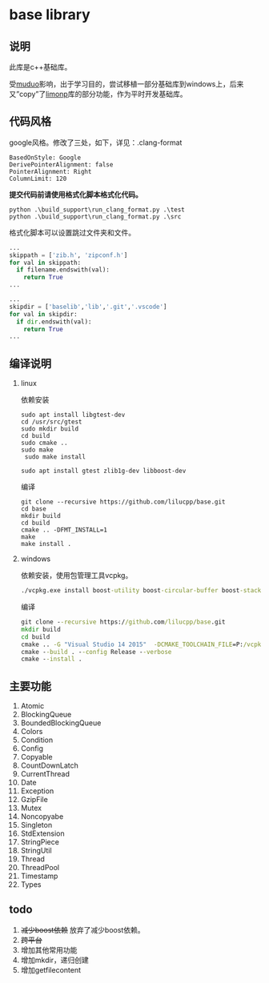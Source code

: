 # base library

## 说明

此库是c++基础库。

受[muduo](https://github.com/chenshuo/muduo)影响，出于学习目的，尝试移植一部分基础库到windows上，后来又”copy”了[limonp](https://github.com/yanyiwu/limonp)库的部分功能，作为平时开发基础库。

## 代码风格

google风格。修改了三处，如下，详见：.clang-format

```
BasedOnStyle: Google
DerivePointerAlignment: false
PointerAlignment: Right
ColumnLimit: 120
```

**提交代码前请使用格式化脚本格式化代码。**

```shell
python .\build_support\run_clang_format.py .\test
python .\build_support\run_clang_format.py .\src
```

格式化脚本可以设置跳过文件夹和文件。

```python
...
skippath = ['zib.h', 'zipconf.h']
for val in skippath:
  if filename.endswith(val):
    return True 
...

...
skipdir = ['baselib','lib','.git','.vscode']
for val in skipdir:
  if dir.endswith(val):
    return True 
...

```

## 编译说明

1. linux

   依赖安装
   
   ```shell
   sudo apt install libgtest-dev
   cd /usr/src/gtest
   sudo mkdir build
   cd build
   sudo cmake ..
   sudo make 
	sudo make install
	
   sudo apt install gtest zlib1g-dev libboost-dev
   ```
   
   编译
   
   ```shell
   git clone --recursive https://github.com/lilucpp/base.git
   cd base
   mkdir build
   cd build
   cmake .. -DFMT_INSTALL=1
   make 
   make install .
   ```
   
2. windows

   依赖安装，使用包管理工具vcpkg。

   ```bat
   ./vcpkg.exe install boost-utility boost-circular-buffer boost-stacktrace zlib gtest
   ```

   编译

   ```bat
   git clone --recursive https://github.com/lilucpp/base.git
   mkdir build
   cd build
   cmake .. -G "Visual Studio 14 2015"  -DCMAKE_TOOLCHAIN_FILE=P:/vcpkg/scripts/buildsystems/vcpkg.cmake -DFMT_INSTALL=1
   cmake --build . --config Release --verbose
   cmake --install .
   ```


## 主要功能

1. Atomic
2. BlockingQueue   
3. BoundedBlockingQueue
4. Colors
5. Condition
6. Config
7. Copyable
8. CountDownLatch
9. CurrentThread
10. Date
11. Exception
12. GzipFile
13. Mutex
14. Noncopyabe
15. Singleton
16. StdExtension
17. StringPiece
18. StringUtil
19. Thread
20. ThreadPool
21. Timestamp
22. Types

## todo

1. ~~减少boost依赖~~ 放弃了减少boost依赖。
2. ~~跨平台~~
3. 增加其他常用功能
4. 增加mkdir，递归创建
5. 增加getfilecontent